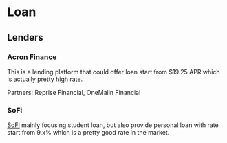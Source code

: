 # Loan

## Lenders

### Acron Finance

This is a lending platform that could offer loan start from $19.25 APR which is actually pretty high rate.

Partners: Reprise Financial, OneMaiin Financial

### SoFi

[SoFi](https://www.sofi.com/invite/money?gcp=12b85f15-9dbd-4ce7-94ca-ae0ab8d80670&isAliasGcp=false) mainly focusing student loan, but also provide personal loan with rate start from 9.x% which is a pretty good rate in the market.

